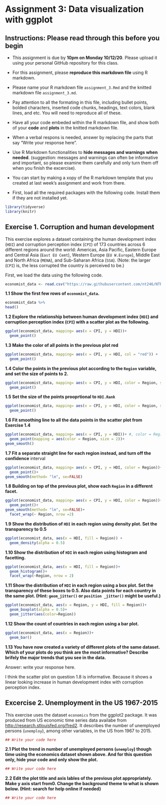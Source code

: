 Assignment 3: Data visualization with ggplot
================

## Instructions: Please read through this before you begin

  - This assignment is due by **10pm on Monday 10/12/20**. Please upload
    it using your personal GitHub repository for this class.

  - For this assignment, please **reproduce this markdown file** using R
    markdown.

  - Please name your R markdown file `assignment_3.Rmd` and the knitted
    markdown file `assignment_3.md`.

  - Pay attention to all the formating in this file, including bullet
    points, bolded characters, inserted code chunks, headings, text
    colors, blank lines, and etc. You will need to reproduce all of
    these.

  - Have all your code embeded within the R markdown file, and show both
    of your **code** and **plots** in the knitted markdown file.

  - When a verbal respons is needed, answer by replacing the parts that
    say “Write your response here”.

  - Use R Markdown functionalities to **hide messages and warnings when
    needed**. (suggestion: messages and warnings can often be
    informative and important, so please examine them carefully and only
    turn them off when you finish the excercise).

  - You can start by making a xopy of the R markdown template that you
    created at last week’s assignment and work from there.

  - First, load all the required packages with the following code.
    Install them if they are not installed yet.

<!-- end list -->

``` r
library(tidyverse)
library(knitr)
```

## Exercise 1. Corruption and human development

This exercise explores a dataset containing the human development index
(`HDI`) and corruption perception index (`CPI`) of 173 countries across
6 different regions around the world: Americas, Asia Pacific, Eastern
Europe and Central Asia (`East EU Cemt`), Western Europe (`EU
W.Europe`), Middle East and North Africa (`MENA`), and Sub-Saharan
Africa (`SSA`). (Note: the larger (`CPI`) is, the less corrupted the
country is perceived to be.)

First, we load the data using the following code.

``` r
economist_data <- read.csv("https://raw.githubusercontent.com/nt246/NTRES6940-data-science/master/datasets/EconomistData.csv")
```

**1.1 Show the first few rows of `economist_data`.**

``` r
economist_data %>% 
head()
```

**1.2 Explore the relationship between human development index (`HDI`)
and corruption perception index (`CPI`) with a scatter plot as the
following.**

``` r
ggplot(economist_data, mapping= aes(x = CPI, y = HDI))+
  geom_point()
```

**1.3 Make the color of all points in the previous plot red**

``` r
ggplot(economist_data, mapping= aes(x = CPI, y = HDI, col = "red")) +
  geom_point()
```

**1.4 Color the points in the previous plot according to the `Region`
variable, and set the size of points to 2.**

``` r
ggplot(economist_data, mapping= aes(x = CPI, y = HDI, color = Region, size = 2)) +
  geom_point()
```

**1.5 Set the size of the points prooprtional to `HDI.Rank`**

``` r
ggplot(economist_data, mapping= aes(x = CPI, y = HDI, color = Region, size = HDI.Rank)) +
  geom_point()
```

**1.6 Fit smoothing line to all the data points in the scatter plot from
Exercise 1.4**

``` r
ggplot(economist_data, mapping= aes(x = CPI, y = HDI))+ #, color = Region, size = 2)) +
  geom_point(mapping = aes(color = Region, size = 2))+
geom_smooth()
```

**1.7 Fit a separate straight line for each region instead, and turn off
the confidence** interval

``` r
ggplot(economist_data, mapping= aes(x = CPI, y = HDI, color = Region))+ #, size = 0.2)) +
  geom_point()+
geom_smooth(method= "lm", se=FALSE)
```

**1.8 Building on top of the previous plot, show each `Region` in a
different facet.**

``` r
ggplot(economist_data, mapping= aes(x = CPI, y = HDI, color = Region))+ #, size = 0.2)) +
  geom_point()+
geom_smooth(method= "lm", se=FALSE)+
  facet_wrap(~ Region, nrow =2)
```

**1.9 Show the distribution of `HDI` in each region using density plot.
Set the transparency to 0.5**

``` r
ggplot(economist_data, aes(x = HDI, fill = Region)) +
  geom_density(alpha = 0.5)
```

**1.10 Show the distribution of `HDI` in each region using histogram and
facetting.**

``` r
ggplot(economist_data, aes(x = HDI, fill = Region))+
  geom_histogram()+
  facet_wrap(~Region, nrow = 2)
```

**1.11 Show the distribution of `HDI` in each region using a box plot.
Set the transparency of these boxes to 0.5. Also data points for each
country in the same plot. (Hint: `geom_jitter()` or `position _jitter()`
might be useful.)**

``` r
ggplot(economist_data, aes(x = Region, y = HDI, fill = Region))+
  geom_boxplot(alpha = 0.5)+
  geom_jitter(aes(color=Region))
```

**1.12 Show the count of countries in each region using a bar plot.**

``` r
ggplot(economist_data, aes(x = Region))+
  geom_bar()
```

**1.13 You have now created a variety of different plots of the same
dataset. Which of your plots do you think are the most informative?
Describe brifely the major trends that you see in the data.**

Answer: write your response here.

I think the scatter plot on question 1.8 is informative. Because it
shows a linear looking increase in human development index with
corruption perception index.

## Excercise 2. Unemployment in the US 1967-2015

This exercise uses the dataset `economics` from the ggplot2 package. It
was produced from US economic time series data availabe from
<http://research.stlouisfed.org/fred2>. It describes the number of
unemployed persons (`unemploy`), among other variables, in the US from
1967 to 2015.

``` r
## Write your code here
```

**2.1 Plot the trend in number of unemployed persons (`unemploy`) though
time using the economics dataset shown above. And for this question
only, hide your code and only show the plot.**

``` r
## Write your code here
```

**2.2 Edit the plot title and axis lables of the previous plot
appropriately. Make y axis start from0. Change the background theme to
what is shown below. (Hint: search for help online if needed)**

``` r
## Write your code here
```
